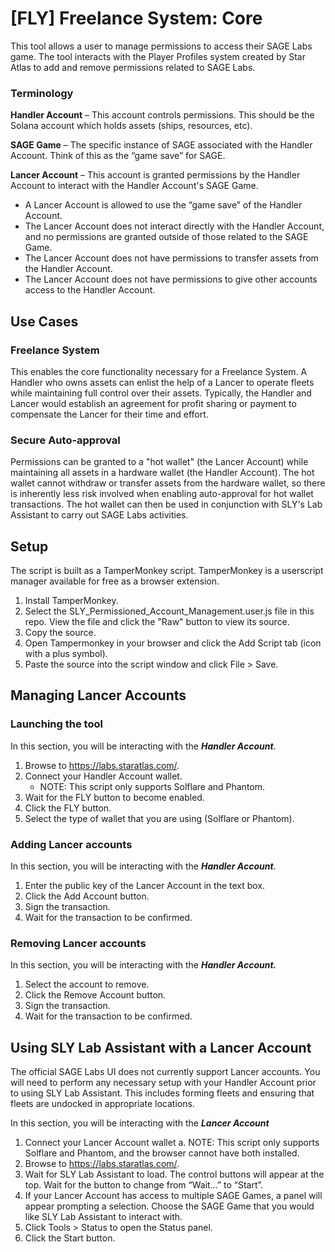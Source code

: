 # [FLY] Freelance System: Core
This tool allows a user to manage permissions to access their SAGE Labs game. The tool interacts with the Player Profiles system created by Star Atlas to add and remove permissions related to SAGE Labs.

### Terminology
**Handler Account** – This account controls permissions. This should be the Solana account which holds assets (ships, resources, etc).

**SAGE Game** – The specific instance of SAGE associated with the Handler Account. Think of this as the “game save” for SAGE.

**Lancer Account** – This account is granted permissions by the Handler Account to interact with the Handler Account's SAGE Game.
* A Lancer Account is allowed to use the “game save” of the Handler Account.
* The Lancer Account does not interact directly with the Handler Account, and no permissions are granted outside of those related to the SAGE Game.
* The Lancer Account does not have permissions to transfer assets from the Handler Account.
* The Lancer Account does not have permissions to give other accounts access to the Handler Account.

## Use Cases
### Freelance System
This enables the core functionality necessary for a Freelance System. A Handler who owns assets can enlist the help of a Lancer to operate fleets while maintaining full control over their assets. Typically, the Handler and Lancer would establish an agreement for profit sharing or payment to compensate the Lancer for their time and effort.

### Secure Auto-approval
Permissions can be granted to a "hot wallet" (the Lancer Account) while maintaining all assets in a hardware wallet (the Handler Account). The hot wallet cannot withdraw or transfer assets from the hardware wallet, so there is inherently less risk involved when enabling auto-approval for hot wallet transactions. The hot wallet can then be used in conjunction with SLY's Lab Assistant to carry out SAGE Labs activities.

## Setup
The script is built as a TamperMonkey script. TamperMonkey is a userscript manager available for free as a browser extension.
1.	Install TamperMonkey.
2.	Select the SLY_Permissioned_Account_Management.user.js file in this repo. View the file and click the "Raw" button to view its source.
3.	Copy the source.
4.	Open Tampermonkey in your browser and click the Add Script tab (icon with a plus symbol).
5.	Paste the source into the script window and click File > Save.

## Managing Lancer Accounts

### Launching the tool
In this section, you will be interacting with the ***Handler Account***.

1.	Browse to https://labs.staratlas.com/.
2.	Connect your Handler Account wallet.
    * NOTE: This script only supports Solflare and Phantom.
3.	Wait for the FLY button to become enabled.
4.	Click the FLY button.
5.	Select the type of wallet that you are using (Solflare or Phantom).

### Adding Lancer accounts
In this section, you will be interacting with the ***Handler Account***.

1.	Enter the public key of the Lancer Account in the text box.
2.	Click the Add Account button.
3.	Sign the transaction.
4.	Wait for the transaction to be confirmed.

### Removing Lancer accounts
In this section, you will be interacting with the ***Handler Account.***

1.	Select the account to remove.
2.	Click the Remove Account button.
3.	Sign the transaction.
4.	Wait for the transaction to be confirmed.

## Using SLY Lab Assistant with a Lancer Account
The official SAGE Labs UI does not currently support Lancer accounts. You will need to perform any necessary setup with your Handler Account prior to using SLY Lab Assistant. This includes forming fleets and ensuring that fleets are undocked in appropriate locations.

In this section, you will be interacting with the ***Lancer Account***

1.	Connect your Lancer Account wallet
a.	NOTE: This script only supports Solflare and Phantom, and the browser cannot have both installed.
2.	Browse to https://labs.staratlas.com/.
3.	Wait for SLY Lab Assistant to load. The control buttons will appear at the top. Wait for the button to change from “Wait…” to “Start”.
4.	If your Lancer Account has access to multiple SAGE Games, a panel will appear prompting a selection. Choose the SAGE Game that you would like SLY Lab Assistant to interact with.
5.	Click Tools > Status to open the Status panel.
6.	Click the Start button.
